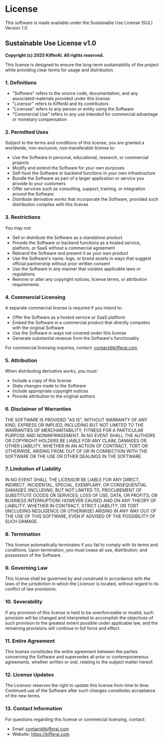 # License

This software is made available under the Sustainable Use License (SUL) Version 1.0.

## Sustainable Use License v1.0

**Copyright (c) 2025 KifferAI. All rights reserved.**

This license is designed to ensure the long-term sustainability of the project while providing clear terms for usage and distribution.

### 1. Definitions

- "Software" refers to the source code, documentation, and any associated materials provided under this license
- "Licensor" refers to KifferAI and its contributors
- "Licensee" refers to any person or entity using the Software
- "Commercial Use" refers to any use intended for commercial advantage or monetary compensation

### 2. Permitted Uses

Subject to the terms and conditions of this license, you are granted a worldwide, non-exclusive, non-transferable license to:

- Use the Software in personal, educational, research, or commercial projects
- Modify and extend the Software for your own purposes
- Self-host the Software or backend functions in your own infrastructure
- Bundle the Software as part of a larger application or service you provide to your customers
- Offer services such as consulting, support, training, or integration around the Software
- Distribute derivative works that incorporate the Software, provided such distribution complies with this license

### 3. Restrictions

You may not:

- Sell or distribute the Software as a standalone product
- Provide the Software or backend functions as a hosted service, platform, or SaaS without a commercial agreement
- Rebrand the Software and present it as your own product
- Use the Software's name, logo, or brand assets in ways that suggest official partnership without prior written consent
- Use the Software in any manner that violates applicable laws or regulations
- Remove or alter any copyright notices, license terms, or attribution requirements

### 4. Commercial Licensing

A separate commercial license is required if you intend to:

- Offer the Software as a hosted service or SaaS platform
- Embed the Software in a commercial product that directly competes with the original Software
- Use the Software in ways not covered under this license
- Generate substantial revenue from the Software's functionality

For commercial licensing inquiries, contact: contact@kifferai.com

### 5. Attribution

When distributing derivative works, you must:

- Include a copy of this license
- State changes made to the Software
- Include appropriate copyright notices
- Provide attribution to the original authors

### 6. Disclaimer of Warranties

THE SOFTWARE IS PROVIDED "AS IS", WITHOUT WARRANTY OF ANY KIND, EXPRESS OR IMPLIED, INCLUDING BUT NOT LIMITED TO THE WARRANTIES OF MERCHANTABILITY, FITNESS FOR A PARTICULAR PURPOSE AND NONINFRINGEMENT. IN NO EVENT SHALL THE AUTHORS OR COPYRIGHT HOLDERS BE LIABLE FOR ANY CLAIM, DAMAGES OR OTHER LIABILITY, WHETHER IN AN ACTION OF CONTRACT, TORT OR OTHERWISE, ARISING FROM, OUT OF OR IN CONNECTION WITH THE SOFTWARE OR THE USE OR OTHER DEALINGS IN THE SOFTWARE.

### 7. Limitation of Liability

IN NO EVENT SHALL THE LICENSOR BE LIABLE FOR ANY DIRECT, INDIRECT, INCIDENTAL, SPECIAL, EXEMPLARY, OR CONSEQUENTIAL DAMAGES (INCLUDING, BUT NOT LIMITED TO, PROCUREMENT OF SUBSTITUTE GOODS OR SERVICES; LOSS OF USE, DATA, OR PROFITS; OR BUSINESS INTERRUPTION) HOWEVER CAUSED AND ON ANY THEORY OF LIABILITY, WHETHER IN CONTRACT, STRICT LIABILITY, OR TORT (INCLUDING NEGLIGENCE OR OTHERWISE) ARISING IN ANY WAY OUT OF THE USE OF THIS SOFTWARE, EVEN IF ADVISED OF THE POSSIBILITY OF SUCH DAMAGE.

### 8. Termination

This license automatically terminates if you fail to comply with its terms and conditions. Upon termination, you must cease all use, distribution, and possession of the Software.

### 9. Governing Law

This license shall be governed by and construed in accordance with the laws of the jurisdiction in which the Licensor is located, without regard to its conflict of law provisions.

### 10. Severability

If any provision of this license is held to be unenforceable or invalid, such provision will be changed and interpreted to accomplish the objectives of such provision to the greatest extent possible under applicable law, and the remaining provisions will continue in full force and effect.

### 11. Entire Agreement

This license constitutes the entire agreement between the parties concerning the Software and supersedes all prior or contemporaneous agreements, whether written or oral, relating to the subject matter hereof.

### 12. License Updates

The Licensor reserves the right to update this license from time to time. Continued use of the Software after such changes constitutes acceptance of the new terms.

### 13. Contact Information

For questions regarding this license or commercial licensing, contact:

- Email: contact@kifferai.com
- Website: https://kifferai.com
